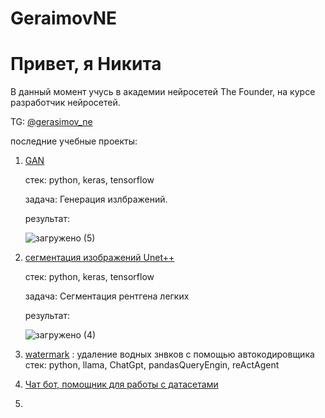 # GeraimovNE
# Привет, я Никита

В данный момент учусь в академии нейросетей The Founder, на курсе разработчик нейросетей.

TG: [@gerasimov_ne](https://t.me/gerasimov_ne)

последние учебные проекты:

1. [GAN](https://github.com/GerasimovNE/GAN_Fashion_mnis)

   стек: python, keras, tensorflow

   задача: Генерация излбражений.

   результат:

   ![загружено (5)](https://github.com/user-attachments/assets/ba6c94e6-16af-44e6-8d16-a6829dc7b563)
   
3. [сегментация изображений Unet++](https://github.com/GerasimovNE/Unet)

   стек: python, keras, tensorflow

   задача: Сегментация рентгена легких

   результат:
   
   ![загружено (4)](https://github.com/user-attachments/assets/836cb24a-1fae-4b61-9b4b-768a84b498cd)
   
5. [watermark](https://github.com/GerasimovNE/watermark) : 
   удаление водных знвков с помощью автокодировщика
   стек: python, llama, ChatGpt, pandasQueryEngin, reActAgent  
6. [Чат бот, помощник для работы с датасетами](https://github.com/GerasimovNE/Practical-work-2)
7. 
